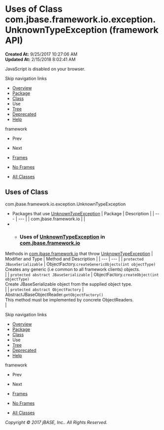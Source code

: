 # Uses of Class com.jbase.framework.io.exception.UnknownTypeException (framework   API)

**Created At:** 9/25/2017 10:27:06 AM  
**Updated At:** 2/15/2018 8:02:41 AM  

<!--<br>    try {<br>        if (location.href.indexOf('is-external=true') == -1) {<br>            parent.document.title="Uses of Class com.jbase.framework.io.exception.UnknownTypeException (framework   API)";<br>        }<br>    }<br>    catch(err) {<br>    }<br>//-->
JavaScript is disabled on your browser.

Skip navigation links

- [Overview](../../../../../../overview-summary.html)
- [Package](/39224-exception/com_jbase_framework_io_exception_package-summary)
- [Class](/39224-exception/com_jbase_framework_io_exception_UnknownTypeException "class in com.jbase.framework.io.exception")
- Use
- [Tree](/39224-exception/com_jbase_framework_io_exception_package-tree)
- [Deprecated](../../../../../../deprecated-list.html)
- [Help](../../../../../../help-doc.html)


framework <br>

- Prev
- Next


- [Frames](../../../../../../index.html?com/jbase/framework/io/exception/class-use//39225-class-use/com_jbase_framework_io_exception_class-use_UnknownTypeException)
- [No Frames](/39225-class-use/com_jbase_framework_io_exception_class-use_UnknownTypeException)


- [All Classes](../../../../../../allclasses-noframe.html)


<!--<br>  allClassesLink = document.getElementById("allclasses\_navbar\_top");<br>  if(window==top) {<br>    allClassesLink.style.display = "block";<br>  }<br>  else {<br>    allClassesLink.style.display = "none";<br>  }<br>  //-->

## Uses of Class
com.jbase.framework.io.exception.UnknownTypeException

- Packages that use [UnknownTypeException](/39224-exception/com_jbase_framework_io_exception_UnknownTypeException "class in com.jbase.framework.io.exception") | Package | Description |
| --- | --- |
| com.jbase.framework.io |   |
- - ### Uses of [UnknownTypeException](/39224-exception/com_jbase_framework_io_exception_UnknownTypeException "class in com.jbase.framework.io.exception") in [com.jbase.framework.io](/39220-io/com_jbase_framework_io_package-summary)


Methods in [com.jbase.framework.io](/39220-io/com_jbase_framework_io_package-summary) that throw [UnknownTypeException](/39224-exception/com_jbase_framework_io_exception_UnknownTypeException "class in com.jbase.framework.io.exception") | Modifier and Type | Method and Description |
| --- | --- |
| `protected JBaseSerializable` | ObjectFactory.`createGenericObjects(int objectType)`<br>Creates any generic (i.e common to all framework clients) objects.<br> |
| `protected abstract JBaseSerializable` | ObjectFactory.`createObject(int objectType)`<br>Create JBaseSerializable object from the supplied object type.<br> |
| `protected abstract ObjectFactory` | AbstractJBaseObjectReader.`getObjectFactory()`<br>This method must be implemented by concrete ObjectReaders.<br> |

Skip navigation links

- [Overview](../../../../../../overview-summary.html)
- [Package](/39224-exception/com_jbase_framework_io_exception_package-summary)
- [Class](/39224-exception/com_jbase_framework_io_exception_UnknownTypeException "class in com.jbase.framework.io.exception")
- Use
- [Tree](/39224-exception/com_jbase_framework_io_exception_package-tree)
- [Deprecated](../../../../../../deprecated-list.html)
- [Help](../../../../../../help-doc.html)


framework <br>

- Prev
- Next


- [Frames](../../../../../../index.html?com/jbase/framework/io/exception/class-use//39225-class-use/com_jbase_framework_io_exception_class-use_UnknownTypeException)
- [No Frames](/39225-class-use/com_jbase_framework_io_exception_class-use_UnknownTypeException)


- [All Classes](../../../../../../allclasses-noframe.html)


<!--<br>  allClassesLink = document.getElementById("allclasses\_navbar\_bottom");<br>  if(window==top) {<br>    allClassesLink.style.display = "block";<br>  }<br>  else {<br>    allClassesLink.style.display = "none";<br>  }<br>  //-->

*Copyright © 2017 jBASE, Inc.. All Rights Reserved.*
